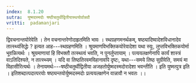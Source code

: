 ```yaml
---
index:  8.1.20
sutra:  युष्मदस्मदोः षष्ठीचतुर्थीद्वितीयास्थयोर्वान्नवौ
vritti:  padamanjari
---
```


द्विवचनान्तयोरेवेति । तेन वचनान्तरेणोदाहृतमिति भावः ।
स्थग्रहणमनर्थकम्, षष्ठ्यादिष्वादेशविधानादेव तात्स्थ्यंसिद्धेः ? इत्यत आह---स्थग्रहणमिति । श्रूयमाणविभक्तिकयोरेवादेशा यथा स्युः, लुप्तविभक्तिकयोर्मा भूवन्नित्यर्थः । श्रूयमाणायां हि विभक्तौ तत्स्थत्वं भवति, न पुनर्लुप्तायाम् । पत्ययलक्षणेनापि कार्यं शास्त्रं वाऽतिदिश्यते, न तात्स्थ्यम् । यदि वा तिष्ठतिरवमविहानावपि दृष्टः, यथा---समये तिष्ठ सुग्रीवेति, समयं मा विहासीरित्यर्थः । तेनायमर्थः---षष्ठीचतुर्थीद्वितीया अजहतोर्युष्मदस्मदोरादेशा भवन्तीति । इति युष्मत्पुत्र इति । इतिशब्दात्पदात्परयोः षष्ठ्यन्तयोर्युष्मदस्मदोः प्रत्ययलक्षणेन वान्नावौ न भवतः ।।
